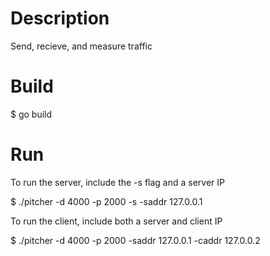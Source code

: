 # Description

Send, recieve, and measure traffic

# Build

$ go build

# Run

To run the server, include the -s flag and a server IP

$ ./pitcher -d 4000 -p 2000 -s -saddr 127.0.0.1 

To run the client, include both a server and client IP

$ ./pitcher -d 4000 -p 2000 -saddr 127.0.0.1 -caddr 127.0.0.2

